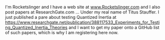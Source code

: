 I'm Rocketslinger and I have a web site at www.Rocketslinger.com and I also post papers at ResearchGate.com ...  Under my real name of Titus Stauffer.  I just published a pare about testing Quantized Inertia at https://www.researchgate.net/publication/388117533_Experiments_for_Testing_Quantized_Inertia_Theories and I want to get my paper onto a GitHub list of such papers, which is why I am registering here now.
